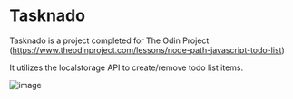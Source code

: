 # Tasknado

Tasknado is a project completed for The Odin Project (https://www.theodinproject.com/lessons/node-path-javascript-todo-list)

It utilizes the localstorage API to create/remove todo list items.

![image](https://github.com/user-attachments/assets/e362216d-45de-4b20-9829-2f6920b03295)
